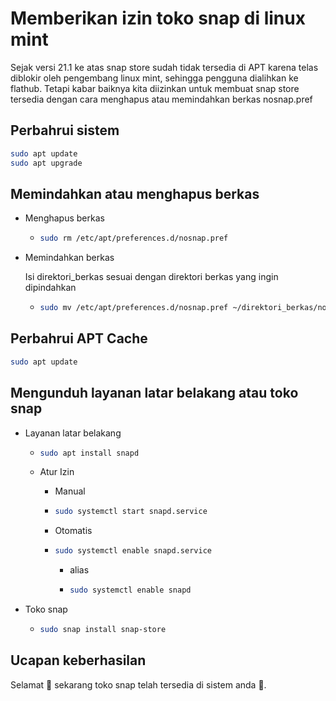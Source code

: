 # Memberikan izin toko snap di linux mint

Sejak versi 21.1 ke atas snap store sudah tidak tersedia di APT karena telas diblokir oleh pengembang linux mint, sehingga pengguna dialihkan ke flathub. Tetapi kabar baiknya kita diizinkan untuk membuat snap store tersedia dengan cara menghapus atau memindahkan berkas nosnap.pref

## Perbahrui sistem

```bash
sudo apt update
sudo apt upgrade
```

## Memindahkan atau menghapus berkas

* Menghapus berkas
  
  * ```bash
    sudo rm /etc/apt/preferences.d/nosnap.pref
    ```

* Memindahkan berkas
  
  Isi direktori_berkas sesuai dengan direktori berkas yang ingin dipindahkan
  
  * ```bash
    sudo mv /etc/apt/preferences.d/nosnap.pref ~/direktori_berkas/nosnap.backup
    ```

## Perbahrui APT Cache

```bash
sudo apt update
```

## Mengunduh layanan latar belakang atau toko snap

* Layanan latar belakang
  
  * ```bash
    sudo apt install snapd  
    ```
  
  * Atur Izin
    
    * Manual
    
    * ```bash
      sudo systemctl start snapd.service
      ```
    
    * Otomatis
    
    * ```bash
      sudo systemctl enable snapd.service
      ```
      
      * alias
      
      * ```bash
        sudo systemctl enable snapd
        ```

* Toko snap
  
  * ```bash
    sudo snap install snap-store
    ```

## Ucapan keberhasilan

Selamat 🎉 sekarang toko snap telah tersedia di sistem anda 👏.
